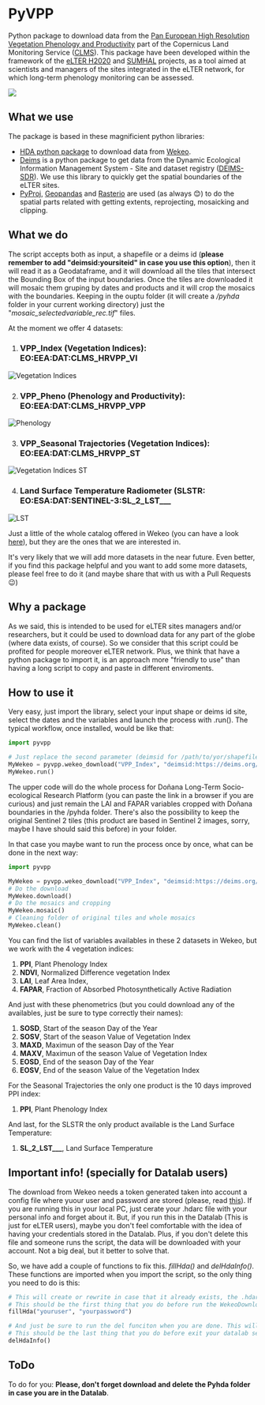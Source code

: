 # PyVPP

Python package to download data from the [Pan European High Resolution Vegetation Phenology and Productivity](https://land.copernicus.eu/pan-european/biophysical-parameters/high-resolution-vegetation-phenology-and-productivity) part of the Copernicus Land Monitoring Service ([CLMS](https://land.copernicus.eu/)). This package have been developed within the framework of the [eLTER H2020](https://elter-ri.eu/) and [SUMHAL](https://lifewatcheric-sumhal.csic.es/descripcion-del-proyecto/) projects, as  a  tool  aimed  at  scientists  and  managers  of  the  sites  integrated  in  the  eLTER  network,  for  which  long-term  phenology  monitoring  can  be  assessed. 
         
![](https://i.imgur.com/Sv9LfYj.png)

## What we use
The package is based in these magnificient python libraries:

- [HDA python package](https://pypi.org/project/hda/) to download data from [Wekeo](https://www.wekeo.eu/). 
- [Deims](https://pypi.org/project/deims/) is a python package to get data from the Dynamic Ecological Information Management System - Site and dataset registry ([DEIMS-SDR](https://deims.org/)). We use this library to quickly get the spatial boundaries of the eLTER sites.
- [PyProj](https://pypi.org/project/pyproj/), [Geopandas](https://pypi.org/project/geopandas/) and [Rasterio](https://pypi.org/project/rasterio/) are used (as always :blush:) to do the spatial parts related with getting extents, reprojecting, mosaicking and clipping.

## What we do

The script accepts both as input, a shapefile or a deims id (**please remember to add "deimsid:yoursiteid" in case you use this option**), then it will read it as a Geodataframe, and it will download all the tiles that intersect the Bounding Box of the input boundaries. Once the tiles are downloaded it will mosaic them gruping by dates and products and it will crop the mosaics with the boundaries. Keeping in the ouptu folder (it will create a _/pyhda_ folder in your current working directory) just the "_mosaic_selectedvariable_rec.tif_" files. 

At the moment we offer 4 datasets:

1. ### **VPP_Index (Vegetation Indices): EO:EEA:DAT:CLMS_HRVPP_VI**

![Vegetation Indices](https://i.imgur.com/hJ4ORqr.png)

2. ### **VPP_Pheno (Phenology and Productivity): EO:EEA:DAT:CLMS_HRVPP_VPP**

![Phenology](https://i.imgur.com/L3xuXb1.png)

3. ### **VPP_Seasonal Trajectories (Vegetation Indices): EO:EEA:DAT:CLMS_HRVPP_ST**

![Vegetation Indices ST](https://i.imgur.com/vBTpYiC.png)

4. ### **Land Surface Temperature Radiometer (SLSTR: EO:ESA:DAT:SENTINEL-3:SL_2_LST___**

![LST](https://i.imgur.com/68y4zLF.png)

 Just a little of the whole catalog offered in Wekeo (you can have a look [here](https://pn-csw.apps.mercator.dpi.wekeo.eu/elastic-csw/service?service=CSW&request=GetRecords&version=2.0.2&ElementSetName=summary&resultType=results&maxRecords=100)), but they are the ones that we are interested in. 

 It's very likely that we will add more datasets in the near future. Even better, if you find this package helpful and you want to add some more datasets, please feel free to do it (and maybe share that with us with a Pull Requests :wink:)

## Why a package

As we said, this is intended to be used for eLTER sites managers and/or researchers, but it could be used to download data for any part of the globe (where data exists, of course). So we consider that this script could be profited for people moreover eLTER network. Plus, we think that have a python package to import it, is an approach more "friendly to use" than having a long script to copy and paste in different enviroments. 

## How to use it

Very easy, just import the library, select your input shape or deims id site, select the dates and the variables and launch the process with .run(). The typical workflow, once installed, would be like that:

```python
import pyvpp

# Just replace the second parameter (deimsid for /path/to/yor/shapefile.shp) for your local shapefile in case you want to use a shape.
MyWekeo = pyvpp.wekeo_download("VPP_Index", "deimsid:https://deims.org/bcbc866c-3f4f-47a8-bbbc-0a93df6de7b2", ['2018-01-01', '2018-06-30'], ['LAI', 'FAPAR'])
MyWekeo.run()
```
The upper code will do the whole process for Doñana Long-Term Socio-ecological Research Platform (you can paste the link in a browser if you are curious) and just remain the LAI and FAPAR variables cropped with Doñana boundaries in the /pyhda folder. 
There's also the possibility to keep the original Sentinel 2 tiles (this product are based in Sentinel 2 images, sorry, maybe I have should said this before) in your folder. 

In that case you maybe want to run the process once by once, what can be done in the next way:

```python
import pyvpp

MyWekeo = pyvpp.wekeo_download("VPP_Index", "deimsid:https://deims.org/bcbc866c-3f4f-47a8-bbbc-0a93df6de7b2", ['2018-01-01', '2018-06-30'], ['LAI', 'FAPAR'])
# Do the download
MyWekeo.download()
# Do the mosaics and cropping
MyWekeo.mosaic()
# Cleaning folder of original tiles and whole mosaics
MyWekeo.clean()
```

You can find the list of variables availables in these 2 datasets in Wekeo, but we work with the 4 vegetation indices:

 1. **PPI**, Plant Phenology Index
 2. **NDVI**, Normalized Difference vegetation Index
 3. **LAI**, Leaf Area Index,
 4. **FAPAR**, Fraction of Absorbed Photosynthetically Active Radiation
 
 And just with these phenometrics (but you could download any of the availables, just be sure to type correctly their names):
 
 1. **SOSD**, Start of the season Day of the Year
 2. **SOSV**, Start of the season Value of Vegetation Index
 3. **MAXD**, Maximun of the season Day of the Year
 4. **MAXV**, Maximun of the season Value of Vegetation Index
 5. **EOSD**, End of the season Day of the Year
 6. **EOSV**, End of the season Value of the Vegetation Index

 For the Seasonal Trajectories the only one product is the 10 days improved PPI index:

 1. **PPI**, Plant Phenology Index

And last, for the SLSTR the only product available is the Land Surface Temperature:

1. **SL_2_LST___**, Land Surface Temperature


 ## Important info! (specially for **Datalab** users)

 The download from Wekeo needs a token generated taken into account a config file where yuour user and password are stored (please, read [this](https://www.wekeo.eu/docs/hda-python-lib)). If you are running this in your local PC, just cerate your .hdarc file with your personal info and forget about it. But, if you run this in the Datalab (This is just for eLTER users), maybe you don't feel comfortable with the idea of having your credentials stored in the Datalab. Plus, if you don't delete this file and someone runs the script, the data will be downloaded with your account. Not a big deal, but it better to solve that.

 So, we have add a couple of functions to fix this. _fillHda()_ and _delHdaInfo()_. These functions are imported when you import the script, so the only thing you need to do is this:
 
```python
# This will create or rewrite in case that it already exists, the .hdarc with your credentials in the home folder.
# This should be the first thing that you do before run the WekeoDownload process
fillHda("youruser", "yourpassword")
```

```python
# And just be sure to run the del funciton when you are done. This will left the .hdarc but without any credentials in it, just white spaces waiting for the next fillHda() call.
# This should be the last thing that you do before exit your datalab session.
delHdaInfo()  
```

## ToDo

To do for you: **Please, don't forget download and delete the Pyhda folder in case you are in the Datalab**. 
